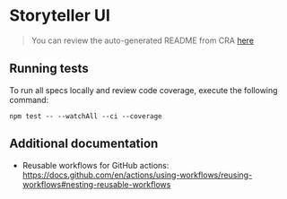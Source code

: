 # Storyteller UI

> You can review the auto-generated README from CRA [here](./md/CRA.md)

## Running tests

To run all specs locally and review code coverage, execute the following command:

```shell
npm test -- --watchAll --ci --coverage
```

## Additional documentation

- Reusable workflows for GitHub actions: <https://docs.github.com/en/actions/using-workflows/reusing-workflows#nesting-reusable-workflows>

